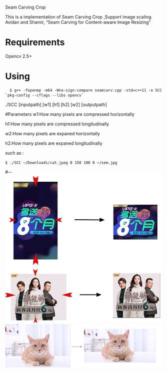 Seam Carving Crop

This is a implementation of Seam Carving Crop ,Support image scaling.
Avidan and Shamir, “Seam Carving for Content-aware Image Resizing”


# Requirements
Opencv 2.5+
# Using

```
  $ g++ -fopenmp -m64 -Wno-sign-compare seamcarv.cpp -std=c++11 -o SCC `pkg-config --cflags --libs opencv`
```
./SCC [inputpath] [w1] [h1] [h2] [w2] [outputpath]

#Parameters
w1:How many pixels are compressed horizontally

h1:How many pixels are compressed longitudinally

w2:How many pixels are expaned horizontally

h2:How many pixels are expaned longitudinally

such as :
```
$ ./SCC ~/Downloads/cat.jpeg 0 150 100 0 ~/sem.jpg
```
#--
![sample](./image/crop.png)
![sample](./image/cat.png)
